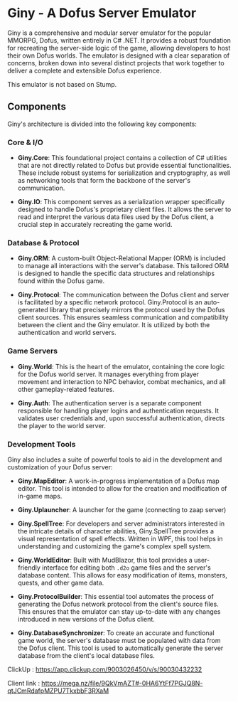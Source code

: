 # Giny - A Dofus Server Emulator

Giny is a comprehensive and modular server emulator for the popular MMORPG, Dofus, written entirely in C# .NET. It provides a robust foundation for recreating the server-side logic of the game, allowing developers to host their own Dofus worlds. The emulator is designed with a clear separation of concerns, broken down into several distinct projects that work together to deliver a complete and extensible Dofus experience.

This emulator is not based on Stump.

## Components

Giny's architecture is divided into the following key components:

### Core & I/O

*   **Giny.Core**: This foundational project contains a collection of C# utilities that are not directly related to Dofus but provide essential functionalities. These include robust systems for serialization and cryptography, as well as networking tools that form the backbone of the server's communication.

*   **Giny.IO**: This component serves as a serialization wrapper specifically designed to handle Dofus's proprietary client files. It allows the server to read and interpret the various data files used by the Dofus client, a crucial step in accurately recreating the game world.

### Database & Protocol

*   **Giny.ORM**: A custom-built Object-Relational Mapper (ORM) is included to manage all interactions with the server's database. This tailored ORM is designed to handle the specific data structures and relationships found within the Dofus game.

*   **Giny.Protocol**: The communication between the Dofus client and server is facilitated by a specific network protocol. Giny.Protocol is an auto-generated library that precisely mirrors the protocol used by the Dofus client sources. This ensures seamless communication and compatibility between the client and the Giny emulator. It is utilized by both the authentication and world servers.

### Game Servers

*   **Giny.World**: This is the heart of the emulator, containing the core logic for the Dofus world server. It manages everything from player movement and interaction to NPC behavior, combat mechanics, and all other gameplay-related features.

*   **Giny.Auth**: The authentication server is a separate component responsible for handling player logins and authentication requests. It validates user credentials and, upon successful authentication, directs the player to the world server.

### Development Tools

Giny also includes a suite of powerful tools to aid in the development and customization of your Dofus server:

*   **Giny.MapEditor**: A work-in-progress implementation of a Dofus map editor. This tool is intended to allow for the creation and modification of in-game maps.

*   **Giny.Uplauncher**: A launcher for the game (connecting to zaap server)
  
*   **Giny.SpellTree**: For developers and server administrators interested in the intricate details of character abilities, Giny.SpellTree provides a visual representation of spell effects. Written in WPF, this tool helps in understanding and customizing the game's complex spell system.

*   **Giny.WorldEditor**: Built with MudBlazor, this tool provides a user-friendly interface for editing both `.d2o` game files and the server's database content. This allows for easy modification of items, monsters, quests, and other game data.

*   **Giny.ProtocolBuilder**: This essential tool automates the process of generating the Dofus network protocol from the client's source files. This ensures that the emulator can stay up-to-date with any changes introduced in new versions of the Dofus client.

*   **Giny.DatabaseSynchronizer**: To create an accurate and functional game world, the server's database must be populated with data from the Dofus client. This tool is used to automatically generate the server database from the client's local database files.

ClickUp : https://app.clickup.com/9003026450/v/s/90030432232

Client link : https://mega.nz/file/9QkVmAZT#-0HA6YtFf7PGJQ8N-qtJCmRdafpMZPU7TkxbbF3RXaM

